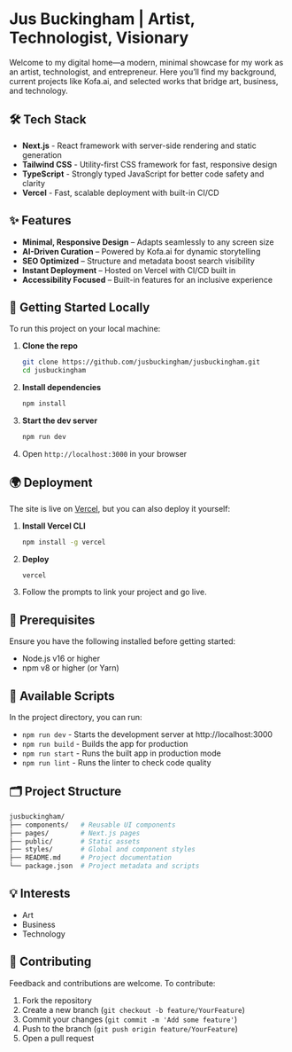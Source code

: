 # Jus Buckingham | Artist, Technologist, Visionary

Welcome to my digital home—a modern, minimal showcase for my work as an artist, technologist, and entrepreneur. Here you’ll find my background, current projects like Kofa.ai, and selected works that bridge art, business, and technology.

## 🛠️ Tech Stack

- **Next.js** - React framework with server-side rendering and static generation
- **Tailwind CSS** - Utility-first CSS framework for fast, responsive design
- **TypeScript** - Strongly typed JavaScript for better code safety and clarity
- **Vercel** - Fast, scalable deployment with built-in CI/CD

## ✨ Features

- **Minimal, Responsive Design** – Adapts seamlessly to any screen size
- **AI-Driven Curation** – Powered by Kofa.ai for dynamic storytelling
- **SEO Optimized** – Structure and metadata boost search visibility
- **Instant Deployment** – Hosted on Vercel with CI/CD built in
- **Accessibility Focused** – Built-in features for an inclusive experience

## 🚀 Getting Started Locally

To run this project on your local machine:

1. **Clone the repo**  
    ```bash
    git clone https://github.com/jusbuckingham/jusbuckingham.git
    cd jusbuckingham
    ```

2. **Install dependencies**  
    ```bash
    npm install
    ```

3. **Start the dev server**  
    ```bash
    npm run dev
    ```

4. Open `http://localhost:3000` in your browser

## 🌍 Deployment

The site is live on [Vercel](https://vercel.com), but you can also deploy it yourself:

1. **Install Vercel CLI**  
    ```bash
    npm install -g vercel
    ```

2. **Deploy**  
    ```bash
    vercel
    ```

3. Follow the prompts to link your project and go live.

## 🚧 Prerequisites

Ensure you have the following installed before getting started:

- Node.js v16 or higher
- npm v8 or higher (or Yarn)

## 🔧 Available Scripts

In the project directory, you can run:

- `npm run dev` - Starts the development server at http://localhost:3000
- `npm run build` - Builds the app for production
- `npm run start` - Runs the built app in production mode
- `npm run lint` - Runs the linter to check code quality

## 🗂️ Project Structure

```bash
jusbuckingham/
├── components/   # Reusable UI components
├── pages/        # Next.js pages
├── public/       # Static assets
├── styles/       # Global and component styles
├── README.md     # Project documentation
└── package.json  # Project metadata and scripts
```

## 💡 Interests

- Art
- Business
- Technology

## 🤝 Contributing

Feedback and contributions are welcome. To contribute:

1. Fork the repository
2. Create a new branch (`git checkout -b feature/YourFeature`)
3. Commit your changes (`git commit -m 'Add some feature'`)
4. Push to the branch (`git push origin feature/YourFeature`)
5. Open a pull request